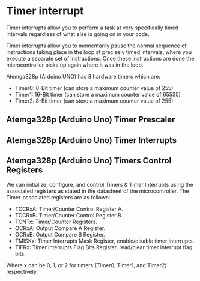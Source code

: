 # Timer interrupt

Timer interrupts allow you to perform a task at very specifically timed intervals regardless of what else is going on in your code.

Timer interrupts allow you to momentarily pause the normal sequence of instructions taking place in the loop at precisely timed intervals, where you execute a separate set of instructions. Once these instructions are done the microcontroller picks up again where it was in the loop.

Atemga328p (Arduino UNO) has 3 hardware timers which are:

* Timer0: 8-Bit timer (can store a maximum counter value of 255)
* Timer1: 16-Bit timer (can store a maximum counter value of 65535)
* Timer2: 8-Bit timer (can store a maximum counter value of 255)

## Atemga328p (Arduino Uno) Timer Prescaler

## Atemga328p (Arduino Uno) Timer Interrupts

## Atemga328p (Arduino Uno) Timers Control Registers
We can initialize, configure, and control Timers & Timer Interrupts using the associated registers as stated in the datasheet of the microcontroller. The Timer-associated registers are as follows:

* TCCRxA: Timer/Counter Control Register A.
* TCCRxB: Timer/Counter Control Register B.
* TCNTx: Timer/Counter Registers.
* OCRxA: Output Compare A Register.
* OCRxB: Output Compare B Register.
* TMISKx: Timer Interrupts Mask Register, enable/disable timer interrupts.
* TIFRx: Timer interrupts Flag Bits Register, read/clear timer interrupt flag bits.

Where x can be 0, 1, or 2 for timers (Timer0, Timer1, and Timer2) respectively.

